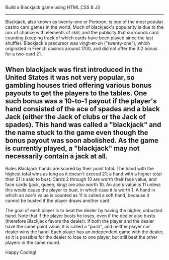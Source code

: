 Build a Blackjack game using HTML,CSS & JS

--------------------------------------------------------------------------------------------------------------------------------------------------------------------------
Blackjack, also known as twenty-one or Pontoon, is one of the most popular casino card games in the world. Much of blackjack's popularity is due to the mix of chance with elements of skill, and the publicity that surrounds card counting (keeping track of which cards have been played since the last shuffle). Blackjack's precursor was vingt-et-un ("twenty-one"), which originated in French casinos around 1700, and did not offer the 3:2 bonus for a two-card 21.

When blackjack was first introduced in the United States it was not very popular, so gambling houses tried offering various bonus payouts to get the players to the tables. One such bonus was a 10-to-1 payout if the player's hand consisted of the ace of spades and a black Jack (either the Jack of clubs or the Jack of spades). This hand was called a "blackjack" and the name stuck to the game even though the bonus payout was soon abolished. As the game is currently played, a "blackjack" may not necessarily contain a jack at all.
--------------------------------------------------------------------------------------------------------------------------------------------------------------------------
Rules
Blackjack hands are scored by their point total. The hand with the highest total wins as long as it doesn't exceed 21; a hand with a higher total than 21 is said to bust. Cards 2 through 10 are worth their face value, and face cards (jack, queen, king) are also worth 10. An ace's value is 11 unless this would cause the player to bust, in which case it is worth 1. A hand in which an ace's value is counted as 11 is called a soft hand, because it cannot be busted if the player draws another card.

The goal of each player is to beat the dealer by having the higher, unbusted hand. Note that if the player busts he loses, even if the dealer also busts (therefore Blackjack favors the dealer). If both the player and the dealer have the same point value, it is called a "push", and neither player nor dealer wins the hand. Each player has an independent game with the dealer, so it is possible for the dealer to lose to one player, but still beat the other players in the same round.






Happy Coding!
